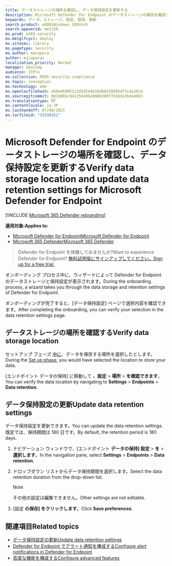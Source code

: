 ```yaml
---
title: データストレージの場所を確認し、データ保持設定を更新する
description: Microsoft Defender for Endpoint のデータストレージの場所を確認し、データ保持設定を更新する
keywords: データ、ストレージ、設定、保持、更新
search.product: eADQiWindows 10XVcnh
search.appverid: met150
ms.prod: m365-security
ms.mktglfcycl: deploy
ms.sitesec: library
ms.pagetype: security
ms.author: macapara
author: mjcaparas
localization_priority: Normal
manager: dansimp
audience: ITPro
ms.collection: M365-security-compliance
ms.topic: conceptual
ms.technology: mde
ms.openlocfilehash: eb9e4b905112d3d144b10d68418695df3cda29cb
ms.sourcegitcommit: 0d1b065c94125b495e9886200f7918de3bda40b3
ms.translationtype: MT
ms.contentlocale: ja-JP
ms.lasthandoff: 07/08/2021
ms.locfileid: "53339252"
---
```

# <a name="verify-data-storage-location-and-update-data-retention-settings-for-microsoft-defender-for-endpoint"></a><span data-ttu-id="dcf46-104">Microsoft Defender for Endpoint のデータストレージの場所を確認し、データ保持設定を更新する</span><span class="sxs-lookup"><span data-stu-id="dcf46-104">Verify data storage location and update data retention settings for Microsoft Defender for Endpoint</span></span>

[!INCLUDE [Microsoft 365 Defender rebranding](../../includes/microsoft-defender.md)]


<span data-ttu-id="dcf46-105">**適用対象:**</span><span class="sxs-lookup"><span data-stu-id="dcf46-105">**Applies to:**</span></span>
- [<span data-ttu-id="dcf46-106">Microsoft Defender for Endpoint</span><span class="sxs-lookup"><span data-stu-id="dcf46-106">Microsoft Defender for Endpoint</span></span>](https://go.microsoft.com/fwlink/p/?linkid=2154037)
- [<span data-ttu-id="dcf46-107">Microsoft 365 Defender</span><span class="sxs-lookup"><span data-stu-id="dcf46-107">Microsoft 365 Defender</span></span>](https://go.microsoft.com/fwlink/?linkid=2118804)


><span data-ttu-id="dcf46-108">Defender for Endpoint を体験してみませんか?</span><span class="sxs-lookup"><span data-stu-id="dcf46-108">Want to experience Defender for Endpoint?</span></span> [<span data-ttu-id="dcf46-109">無料試用版にサインアップしてください。</span><span class="sxs-lookup"><span data-stu-id="dcf46-109">Sign up for a free trial.</span></span>](https://www.microsoft.com/microsoft-365/windows/microsoft-defender-atp?ocid=docs-wdatp-gensettings-abovefoldlink)

<span data-ttu-id="dcf46-110">オンボーディング プロセス中に、ウィザードによって Defender for Endpoint のデータストレージと保持設定が表示されます。</span><span class="sxs-lookup"><span data-stu-id="dcf46-110">During the onboarding process, a wizard takes you through the data storage and retention settings of Defender for Endpoint.</span></span> 

<span data-ttu-id="dcf46-111">オンボーディングが完了すると、[データ保持設定] ページで選択内容を確認できます。</span><span class="sxs-lookup"><span data-stu-id="dcf46-111">After completing the onboarding, you can verify your selection in the data retention settings page.</span></span>

## <a name="verify-data-storage-location"></a><span data-ttu-id="dcf46-112">データストレージの場所を確認する</span><span class="sxs-lookup"><span data-stu-id="dcf46-112">Verify data storage location</span></span>
<span data-ttu-id="dcf46-113">セットアップ フェーズ [中に](production-deployment.md)、データを保存する場所を選択したとします。</span><span class="sxs-lookup"><span data-stu-id="dcf46-113">During the [Set up phase](production-deployment.md), you would have selected the location to store your data.</span></span> 

<span data-ttu-id="dcf46-114">[エンドポイント データの保持] に移動して **、設定**  >  **場所**  >  **を確認できます**。</span><span class="sxs-lookup"><span data-stu-id="dcf46-114">You can verify the data location by navigating to **Settings** > **Endpoints** > **Data retention**.</span></span>

## <a name="update-data-retention-settings"></a><span data-ttu-id="dcf46-115">データ保持設定の更新</span><span class="sxs-lookup"><span data-stu-id="dcf46-115">Update data retention settings</span></span>

<span data-ttu-id="dcf46-116">データ保持設定を更新できます。</span><span class="sxs-lookup"><span data-stu-id="dcf46-116">You can update the data retention settings.</span></span> <span data-ttu-id="dcf46-117">既定では、保持期間は 180 日です。</span><span class="sxs-lookup"><span data-stu-id="dcf46-117">By default, the retention period is 180 days.</span></span> 

1. <span data-ttu-id="dcf46-118">ナビゲーション ウィンドウで、[エンドポイント **データの保持] 設定**  >  **を**  >  **選択します**。</span><span class="sxs-lookup"><span data-stu-id="dcf46-118">In the navigation pane, select **Settings** > **Endpoints** > **Data retention**.</span></span>

2. <span data-ttu-id="dcf46-119">ドロップダウン リストからデータ保持期間を選択します。</span><span class="sxs-lookup"><span data-stu-id="dcf46-119">Select the data retention duration from the drop-down list.</span></span>

    > [!NOTE]
    > <span data-ttu-id="dcf46-120">その他の設定は編集できません。</span><span class="sxs-lookup"><span data-stu-id="dcf46-120">Other settings are not editable.</span></span>

3. <span data-ttu-id="dcf46-121">[設定 **の保存] をクリックします**。</span><span class="sxs-lookup"><span data-stu-id="dcf46-121">Click **Save preferences**.</span></span>


## <a name="related-topics"></a><span data-ttu-id="dcf46-122">関連項目</span><span class="sxs-lookup"><span data-stu-id="dcf46-122">Related topics</span></span>
- [<span data-ttu-id="dcf46-123">データ保持設定の更新</span><span class="sxs-lookup"><span data-stu-id="dcf46-123">Update data retention settings</span></span>](data-retention-settings.md)
- [<span data-ttu-id="dcf46-124">Defender for Endpoint でアラート通知を構成する</span><span class="sxs-lookup"><span data-stu-id="dcf46-124">Configure alert notifications in Defender for Endpoint</span></span>](configure-email-notifications.md)
- [<span data-ttu-id="dcf46-125">高度な機能を構成する</span><span class="sxs-lookup"><span data-stu-id="dcf46-125">Configure advanced features</span></span>](advanced-features.md)
